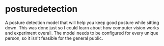 # posturedetection
A posture detection model that will help you keep good posture while sitting down.
This was done just so I could learn about how computer vision works and experiment overall. The model needs to be configured for every unique person, so it isn't feasible for the general public.
